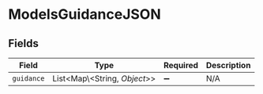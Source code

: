 # ModelsGuidanceJSON


## Fields

| Field                          | Type                           | Required                       | Description                    |
| ------------------------------ | ------------------------------ | ------------------------------ | ------------------------------ |
| `guidance`                     | List\<Map\\<String, *Object*>> | :heavy_minus_sign:             | N/A                            |